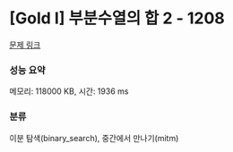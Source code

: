 # [Gold I] 부분수열의 합 2 - 1208 

[문제 링크](https://www.acmicpc.net/problem/1208) 

### 성능 요약

메모리: 118000 KB, 시간: 1936 ms

### 분류

이분 탐색(binary_search), 중간에서 만나기(mitm)

